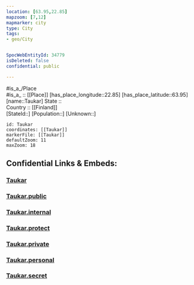 ```yaml
---
location: [63.95,22.85] 
mapzoom: [7,12] 
mapmarker: city 
type: City
tags:
- geo/City


SpocWebEntityId: 34779
isDeleted: false
confidential: public

---
```

#is_a_/Place  
#is_a_ :: [[Place]] 
[has_place_longitude::22.85] 
[has_place_latitude::63.95] 
[name::Taukar] 
State ::  
Country :: [[Finland]]  
[StateId::] 
[Population::] 
[Unknown::] 


```leaflet
id: Taukar
coordinates: [[Taukar]] 
markerFile: [[Taukar]] 
defaultZoom: 11 
maxZoom: 18
```


## Confidential Links & Embeds: 

### [Taukar](/_Standards/Earth/Continent/Europe/Europe~North/Finland/City/Taukar.md) 

### [Taukar.public](/_public/Earth/Continent/Europe/Europe~North/Finland/City/Taukar.public.md) 

### [Taukar.internal](/_internal/Earth/Continent/Europe/Europe~North/Finland/City/Taukar.internal.md) 

### [Taukar.protect](/_protect/Earth/Continent/Europe/Europe~North/Finland/City/Taukar.protect.md) 

### [Taukar.private](/_private/Earth/Continent/Europe/Europe~North/Finland/City/Taukar.private.md) 

### [Taukar.personal](/_personal/Earth/Continent/Europe/Europe~North/Finland/City/Taukar.personal.md) 

### [Taukar.secret](/_secret/Earth/Continent/Europe/Europe~North/Finland/City/Taukar.secret.md)

